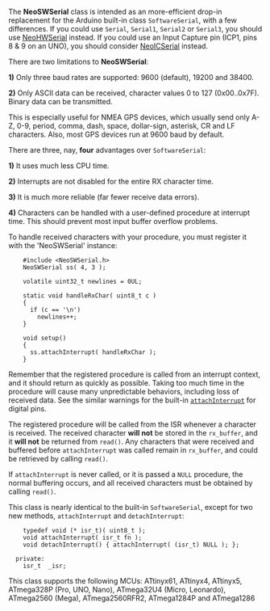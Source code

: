 The **NeoSWSerial** class is intended as an more-efficient drop-in replacement for the Arduino built-in class `SoftwareSerial`, with a few differences.  If you could use `Serial`, `Serial1`, `Serial2` or `Serial3`, you should use [NeoHWSerial](https://github.com/SlashDevin/NeoHWSerial) instead.  If you could use an Input Capture pin (ICP1, pins 8 & 9 on an UNO), you should consider  [NeoICSerial](https://github.com/SlashDevin/NeoICSerial) instead.

There are two limitations to **NeoSWSerial**:

**1)** Only three baud rates are supported: 9600 (default), 19200 and 38400.

**2)** Only ASCII data can be received, character values 0 to 127 (0x00..0x7F).  Binary data can be transmitted.

This is especially useful for NMEA GPS devices, which usually send only A-Z, 0-9, period, comma, dash, space, dollar-sign, asterisk, CR and LF characters.  Also, most GPS devices run at 9600 baud by default.

There are three, nay, **four** advantages over `SoftwareSerial`:

**1)** It uses much less CPU time.

**2)** Interrupts are not disabled for the entire RX character time.

**3)** It is much more reliable (far fewer receive data errors).

**4)** Characters can be handled with a user-defined procedure at interrupt time.  This should prevent most input buffer overflow problems.

To handle received characters with your procedure, you must register it with the 'NeoSWSerial' instance:

```
    #include <NeoSWSerial.h>
    NeoSWSerial ss( 4, 3 );
    
    volatile uint32_t newlines = 0UL;
    
    static void handleRxChar( uint8_t c )
    {
      if (c == '\n')
        newlines++;
    }
    
    void setup()
    {
      ss.attachInterrupt( handleRxChar );
    }
```

Remember that the registered procedure is called from an interrupt context, and it should return as quickly as possible.  Taking too much time in the procedure will cause many unpredictable behaviors, including loss of received data.  See the similar warnings for the built-in [`attachInterrupt`](https://www.arduino.cc/en/Reference/AttachInterrupt) for digital pins.

The registered procedure will be called from the ISR whenever a character is received.  The received character **will not** be stored in the `rx_buffer`, and it **will not** be returned from `read()`.  Any characters that were received and buffered before `attachInterrupt` was called remain in `rx_buffer`, and could be retrieved by calling `read()`.

If `attachInterrupt` is never called, or it is passed a `NULL` procedure, the normal buffering occurs, and all received characters must be obtained by calling `read()`.

This class is nearly identical to the built-in `SoftwareSerial`, except for two new methods, `attachInterrupt` and `detachInterrupt`:

```
    typedef void (* isr_t)( uint8_t );
    void attachInterrupt( isr_t fn );
    void detachInterrupt() { attachInterrupt( (isr_t) NULL ); };

  private:
    isr_t  _isr;
```

This class supports the following MCUs: ATtinyx61, ATtinyx4, ATtinyx5, ATmega328P (Pro, UNO, Nano), ATmega32U4 (Micro, Leonardo), ATmega2560 (Mega), ATmega2560RFR2, ATmega1284P and ATmega1286
